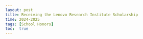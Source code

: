 ```yaml
---
layout: post
title: Receiving the Lenovo Research Institute Scholarship
time: 2024-2025
tags: [School Honors]
toc:  true
---
```


